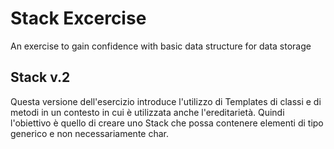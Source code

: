 
# Stack Excercise

An exercise to gain confidence with basic data structure for data storage

## Stack v.2
Questa versione dell'esercizio introduce l'utilizzo di Templates di classi e di metodi in un contesto in cui è utilizzata anche l'ereditarietà.
Quindi l'obiettivo è quello di creare uno Stack che possa contenere elementi di tipo generico e non necessariamente char.
